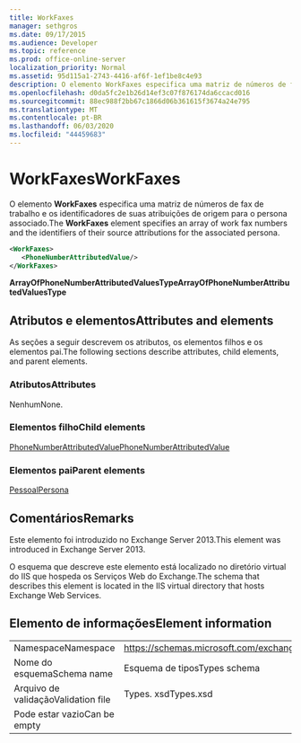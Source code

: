 ```yaml
---
title: WorkFaxes
manager: sethgros
ms.date: 09/17/2015
ms.audience: Developer
ms.topic: reference
ms.prod: office-online-server
localization_priority: Normal
ms.assetid: 95d115a1-2743-4416-af6f-1ef1be8c4e93
description: O elemento WorkFaxes especifica uma matriz de números de fax de trabalho e os identificadores de suas atribuições de origem para o persona associado.
ms.openlocfilehash: d0da5fc2e1b26d14ef3c07f876174da6ccacd016
ms.sourcegitcommit: 88ec988f2bb67c1866d06b361615f3674a24e795
ms.translationtype: MT
ms.contentlocale: pt-BR
ms.lasthandoff: 06/03/2020
ms.locfileid: "44459683"
---
```

# <a name="workfaxes"></a><span data-ttu-id="5a765-103">WorkFaxes</span><span class="sxs-lookup"><span data-stu-id="5a765-103">WorkFaxes</span></span>

<span data-ttu-id="5a765-104">O elemento **WorkFaxes** especifica uma matriz de números de fax de trabalho e os identificadores de suas atribuições de origem para o persona associado.</span><span class="sxs-lookup"><span data-stu-id="5a765-104">The **WorkFaxes** element specifies an array of work fax numbers and the identifiers of their source attributions for the associated persona.</span></span> 
  
```XML
<WorkFaxes>
   <PhoneNumberAttributedValue/>
</WorkFaxes>
```

 <span data-ttu-id="5a765-105">**ArrayOfPhoneNumberAttributedValuesType**</span><span class="sxs-lookup"><span data-stu-id="5a765-105">**ArrayOfPhoneNumberAttributedValuesType**</span></span>
## <a name="attributes-and-elements"></a><span data-ttu-id="5a765-106">Atributos e elementos</span><span class="sxs-lookup"><span data-stu-id="5a765-106">Attributes and elements</span></span>

<span data-ttu-id="5a765-107">As seções a seguir descrevem os atributos, os elementos filhos e os elementos pai.</span><span class="sxs-lookup"><span data-stu-id="5a765-107">The following sections describe attributes, child elements, and parent elements.</span></span>
  
### <a name="attributes"></a><span data-ttu-id="5a765-108">Atributos</span><span class="sxs-lookup"><span data-stu-id="5a765-108">Attributes</span></span>

<span data-ttu-id="5a765-109">Nenhum</span><span class="sxs-lookup"><span data-stu-id="5a765-109">None.</span></span>
  
### <a name="child-elements"></a><span data-ttu-id="5a765-110">Elementos filho</span><span class="sxs-lookup"><span data-stu-id="5a765-110">Child elements</span></span>

[<span data-ttu-id="5a765-111">PhoneNumberAttributedValue</span><span class="sxs-lookup"><span data-stu-id="5a765-111">PhoneNumberAttributedValue</span></span>](phonenumberattributedvalue.md)
  
### <a name="parent-elements"></a><span data-ttu-id="5a765-112">Elementos pai</span><span class="sxs-lookup"><span data-stu-id="5a765-112">Parent elements</span></span>

[<span data-ttu-id="5a765-113">Pessoal</span><span class="sxs-lookup"><span data-stu-id="5a765-113">Persona</span></span>](persona.md)
  
## <a name="remarks"></a><span data-ttu-id="5a765-114">Comentários</span><span class="sxs-lookup"><span data-stu-id="5a765-114">Remarks</span></span>

<span data-ttu-id="5a765-115">Este elemento foi introduzido no Exchange Server 2013.</span><span class="sxs-lookup"><span data-stu-id="5a765-115">This element was introduced in Exchange Server 2013.</span></span>
  
<span data-ttu-id="5a765-116">O esquema que descreve este elemento está localizado no diretório virtual do IIS que hospeda os Serviços Web do Exchange.</span><span class="sxs-lookup"><span data-stu-id="5a765-116">The schema that describes this element is located in the IIS virtual directory that hosts Exchange Web Services.</span></span>
  
## <a name="element-information"></a><span data-ttu-id="5a765-117">Elemento de informações</span><span class="sxs-lookup"><span data-stu-id="5a765-117">Element information</span></span>

|||
|:-----|:-----|
|<span data-ttu-id="5a765-118">Namespace</span><span class="sxs-lookup"><span data-stu-id="5a765-118">Namespace</span></span>  <br/> |https://schemas.microsoft.com/exchange/services/2006/types  <br/> |
|<span data-ttu-id="5a765-119">Nome do esquema</span><span class="sxs-lookup"><span data-stu-id="5a765-119">Schema name</span></span>  <br/> |<span data-ttu-id="5a765-120">Esquema de tipos</span><span class="sxs-lookup"><span data-stu-id="5a765-120">Types schema</span></span>  <br/> |
|<span data-ttu-id="5a765-121">Arquivo de validação</span><span class="sxs-lookup"><span data-stu-id="5a765-121">Validation file</span></span>  <br/> |<span data-ttu-id="5a765-122">Types. xsd</span><span class="sxs-lookup"><span data-stu-id="5a765-122">Types.xsd</span></span>  <br/> |
|<span data-ttu-id="5a765-123">Pode estar vazio</span><span class="sxs-lookup"><span data-stu-id="5a765-123">Can be empty</span></span>  <br/> ||
   

